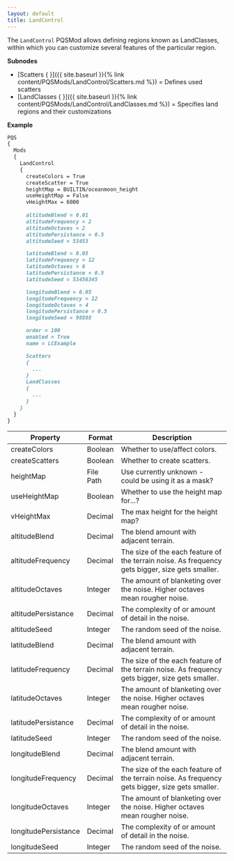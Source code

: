 ```yaml
---
layout: default
title: LandControl
---
```


The `LandControl` PQSMod allows defining regions known as LandClasses, within which you can customize several features of the particular region.

**Subnodes**
* [Scatters { }]({{ site.baseurl }}{% link content/PQSMods/LandControl/Scatters.md %}) = Defines used scatters
* [LandClasses { }]({{ site.baseurl }}{% link content/PQSMods/LandControl/LandClasses.md %}) = Specifies land regions and their customizations

**Example**
```md
PQS
{
  Mods
  {
    LandControl
    {
      createColors = True
      createScatter = True
      heightMap = BUILTIN/oceanmoon_height
      useHeightMap = False
      vHeightMax = 6000
      
      altitudeBlend = 0.01
      altitudeFrequency = 2
      altitudeOctaves = 2
      altitudePersistance = 0.5
      altitudeSeed = 53453

      latitudeBlend = 0.05
      latitudeFrequency = 12
      latitudeOctaves = 6
      latitudePersistance = 0.5
      latitudeSeed = 53456345

      longitudeBlend = 0.05
      longitudeFrequency = 12
      longitudeOctaves = 4
      longitudePersistance = 0.5
      longitudeSeed = 98888

      order = 100
      enabled = True
      name = LCExample

      Scatters
      {
        ...
      }
      LandClasses
      {
        ...
      }
    }
  }
}
```

|Property|Format|Description|
|--------|------|-----------|
|createColors|Boolean|Whether to use/affect colors.|
|createScatters|Boolean|Whether to create scatters.|
|heightMap|File Path|Use currently unknown - could be using it as a mask?|
|useHeightMap|Boolean|Whether to use the height map for...?|
|vHeightMax|Decimal|The max height for the height map?|
|altitudeBlend|Decimal|The blend amount with adjacent terrain.|
|altitudeFrequency|Decimal|The size of the each feature of the terrain noise. As frequency gets bigger, size gets smaller.|
|altitudeOctaves|Integer|The amount of blanketing over the noise. Higher octaves mean rougher noise.|
|altitudePersistance|Decimal|The complexity of or amount of detail in the noise.|
|altitudeSeed|Integer|The random seed of the noise.|
|latitudeBlend|Decimal|The blend amount with adjacent terrain.|
|latitudeFrequency|Decimal|The size of the each feature of the terrain noise. As frequency gets bigger, size gets smaller.|
|latitudeOctaves|Integer|The amount of blanketing over the noise. Higher octaves mean rougher noise.|
|latitudePersistance|Decimal|The complexity of or amount of detail in the noise.|
|latitudeSeed|Integer|The random seed of the noise.|
|longitudeBlend|Decimal|The blend amount with adjacent terrain.|
|longitudeFrequency|Decimal|The size of the each feature of the terrain noise. As frequency gets bigger, size gets smaller.|
|longitudeOctaves|Integer|The amount of blanketing over the noise. Higher octaves mean rougher noise.|
|longitudePersistance|Decimal|The complexity of or amount of detail in the noise.|
|longitudeSeed|Integer|The random seed of the noise.|
